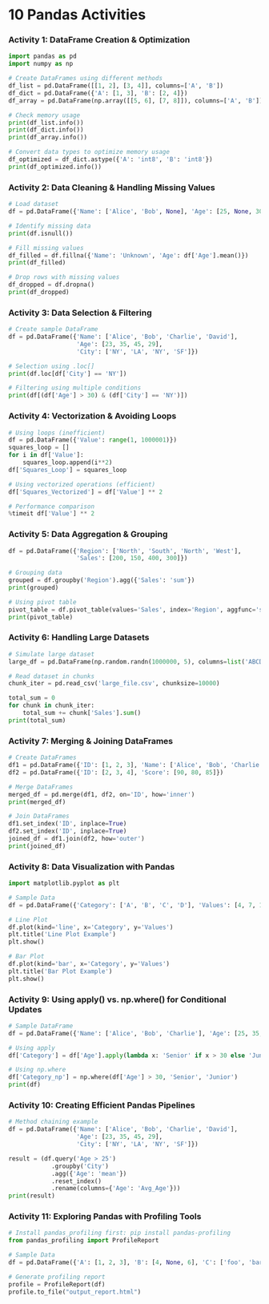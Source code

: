 # 10 Pandas Activities

### Activity 1: DataFrame Creation & Optimization

```python
import pandas as pd
import numpy as np

# Create DataFrames using different methods
df_list = pd.DataFrame([[1, 2], [3, 4]], columns=['A', 'B'])
df_dict = pd.DataFrame({'A': [1, 3], 'B': [2, 4]})
df_array = pd.DataFrame(np.array([[5, 6], [7, 8]]), columns=['A', 'B'])

# Check memory usage
print(df_list.info())
print(df_dict.info())
print(df_array.info())

# Convert data types to optimize memory usage
df_optimized = df_dict.astype({'A': 'int8', 'B': 'int8'})
print(df_optimized.info())
```

### Activity 2: Data Cleaning & Handling Missing Values

```python
# Load dataset
df = pd.DataFrame({'Name': ['Alice', 'Bob', None], 'Age': [25, None, 30]})

# Identify missing data
print(df.isnull())

# Fill missing values
df_filled = df.fillna({'Name': 'Unknown', 'Age': df['Age'].mean()})
print(df_filled)

# Drop rows with missing values
df_dropped = df.dropna()
print(df_dropped)
```

### Activity 3: Data Selection & Filtering

```python
# Create sample DataFrame
df = pd.DataFrame({'Name': ['Alice', 'Bob', 'Charlie', 'David'],
                   'Age': [23, 35, 45, 29],
                   'City': ['NY', 'LA', 'NY', 'SF']})

# Selection using .loc[]
print(df.loc[df['City'] == 'NY'])

# Filtering using multiple conditions
print(df[(df['Age'] > 30) & (df['City'] == 'NY')])
```

### Activity 4: Vectorization & Avoiding Loops

```python
# Using loops (inefficient)
df = pd.DataFrame({'Value': range(1, 1000001)})
squares_loop = []
for i in df['Value']:
    squares_loop.append(i**2)
df['Squares_Loop'] = squares_loop

# Using vectorized operations (efficient)
df['Squares_Vectorized'] = df['Value'] ** 2

# Performance comparison
%timeit df['Value'] ** 2
```

### Activity 5: Data Aggregation & Grouping

```python
df = pd.DataFrame({'Region': ['North', 'South', 'North', 'West'],
                   'Sales': [200, 150, 400, 300]})

# Grouping data
grouped = df.groupby('Region').agg({'Sales': 'sum'})
print(grouped)

# Using pivot table
pivot_table = df.pivot_table(values='Sales', index='Region', aggfunc='sum')
print(pivot_table)
```

### Activity 6: Handling Large Datasets

```python
# Simulate large dataset
large_df = pd.DataFrame(np.random.randn(1000000, 5), columns=list('ABCDE'))

# Read dataset in chunks
chunk_iter = pd.read_csv('large_file.csv', chunksize=10000)

total_sum = 0
for chunk in chunk_iter:
    total_sum += chunk['Sales'].sum()
print(total_sum)
```

### Activity 7: Merging & Joining DataFrames

```python
# Create DataFrames
df1 = pd.DataFrame({'ID': [1, 2, 3], 'Name': ['Alice', 'Bob', 'Charlie']})
df2 = pd.DataFrame({'ID': [2, 3, 4], 'Score': [90, 80, 85]})

# Merge DataFrames
merged_df = pd.merge(df1, df2, on='ID', how='inner')
print(merged_df)

# Join DataFrames
df1.set_index('ID', inplace=True)
df2.set_index('ID', inplace=True)
joined_df = df1.join(df2, how='outer')
print(joined_df)
```

### Activity 8: Data Visualization with Pandas

```python
import matplotlib.pyplot as plt

# Sample Data
df = pd.DataFrame({'Category': ['A', 'B', 'C', 'D'], 'Values': [4, 7, 1, 8]})

# Line Plot
df.plot(kind='line', x='Category', y='Values')
plt.title('Line Plot Example')
plt.show()

# Bar Plot
df.plot(kind='bar', x='Category', y='Values')
plt.title('Bar Plot Example')
plt.show()
```

### Activity 9: Using apply() vs. np.where() for Conditional Updates

```python
# Sample DataFrame
df = pd.DataFrame({'Name': ['Alice', 'Bob', 'Charlie'], 'Age': [25, 35, 45]})

# Using apply
df['Category'] = df['Age'].apply(lambda x: 'Senior' if x > 30 else 'Junior')

# Using np.where
df['Category_np'] = np.where(df['Age'] > 30, 'Senior', 'Junior')
print(df)
```

### Activity 10: Creating Efficient Pandas Pipelines

```python
# Method chaining example
df = pd.DataFrame({'Name': ['Alice', 'Bob', 'Charlie', 'David'],
                   'Age': [23, 35, 45, 29],
                   'City': ['NY', 'LA', 'NY', 'SF']})

result = (df.query('Age > 25')
            .groupby('City')
            .agg({'Age': 'mean'})
            .reset_index()
            .rename(columns={'Age': 'Avg_Age'}))
print(result)
```

### Activity 11: Exploring Pandas with Profiling Tools

```python
# Install pandas_profiling first: pip install pandas-profiling
from pandas_profiling import ProfileReport

# Sample Data
df = pd.DataFrame({'A': [1, 2, 3], 'B': [4, None, 6], 'C': ['foo', 'bar', 'baz']})

# Generate profiling report
profile = ProfileReport(df)
profile.to_file("output_report.html")
```